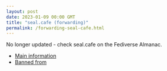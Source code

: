 ```yaml
---
layout: post
date: 2023-01-09 00:00 GMT
title: "seal.cafe (forwarding)"
permalink: /forwarding-seal-cafe.html
---
```


No longer updated - check seal.cafe on the Fediverse Almanac.

* [Main information](https://www.fediversealmanac.com/api/v1/instances/seal.cafe)
* [Banned from](https://www.fediversealmanac.com/api/v1/instances/seal.cafe/banned_from)

